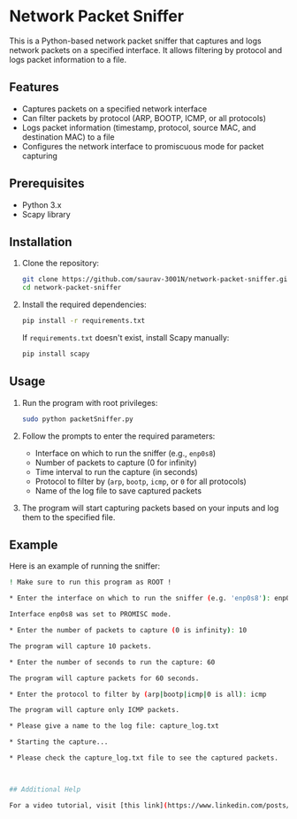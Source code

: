 # Network Packet Sniffer

This is a Python-based network packet sniffer that captures and logs network packets on a specified interface. It allows filtering by protocol and logs packet information to a file.

## Features

- Captures packets on a specified network interface
- Can filter packets by protocol (ARP, BOOTP, ICMP, or all protocols)
- Logs packet information (timestamp, protocol, source MAC, and destination MAC) to a file
- Configures the network interface to promiscuous mode for packet capturing

## Prerequisites

- Python 3.x
- Scapy library

## Installation

1. Clone the repository:

    ```sh
    git clone https://github.com/saurav-3001N/network-packet-sniffer.git
    cd network-packet-sniffer
    ```

2. Install the required dependencies:

    ```sh
    pip install -r requirements.txt
    ```

    If `requirements.txt` doesn't exist, install Scapy manually:

    ```sh
    pip install scapy
    ```

## Usage

1. Run the program with root privileges:

    ```sh
    sudo python packetSniffer.py
    ```

2. Follow the prompts to enter the required parameters:
    - Interface on which to run the sniffer (e.g., `enp0s8`)
    - Number of packets to capture (0 for infinity)
    - Time interval to run the capture (in seconds)
    - Protocol to filter by (`arp`, `bootp`, `icmp`, or `0` for all protocols)
    - Name of the log file to save captured packets

3. The program will start capturing packets based on your inputs and log them to the specified file.

## Example

Here is an example of running the sniffer:

```sh
! Make sure to run this program as ROOT !

* Enter the interface on which to run the sniffer (e.g. 'enp0s8'): enp0s8

Interface enp0s8 was set to PROMISC mode.

* Enter the number of packets to capture (0 is infinity): 10

The program will capture 10 packets.

* Enter the number of seconds to run the capture: 60

The program will capture packets for 60 seconds.

* Enter the protocol to filter by (arp|bootp|icmp|0 is all): icmp

The program will capture only ICMP packets.

* Please give a name to the log file: capture_log.txt

* Starting the capture...

* Please check the capture_log.txt file to see the captured packets.



## Additional Help

For a video tutorial, visit [this link](https://www.linkedin.com/posts/saurav-s-0685a7234_security-awareness-activity-7153086124247142401-_7QO?utm_source=share&utm_medium=member_desktop).




